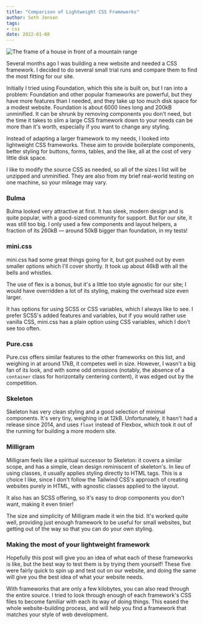 ```yaml
---
title: "Comparison of Lightweight CSS Frameworks"
author: Seth Jensen
tags:
- css
date: 2022-01-08
---
```


![The frame of a house in front of a mountain range](/blog/2022/01/comparison-of-lightweight-css-frameworks/house-frame.jpg)

<!-- Photo by Seth Jensen -->

Several months ago I was building a new website and needed a CSS framework. I decided to do several small trial runs and compare them to find the most fitting for our site.

Initially I tried using Foundation, which this site is built on, but I ran into a problem: Foundation and other popular frameworks are powerful, but they have more features than I needed, and they take up too much disk space for a modest website. Foundation is about 6000 lines long and 200kB unminified. It can be shrunk by removing components you don't need, but the time it takes to slim a large CSS framework down to your needs can be more than it's worth, especially if you want to change any styling.

Instead of adapting a larger framework to my needs, I looked into lightweight CSS frameworks. These aim to provide boilerplate components, better styling for buttons, forms, tables, and the like, all at the cost of very little disk space.

I like to modify the source CSS as needed, so all of the sizes I list will be unzipped and unminified. They are also from my brief real-world testing on one machine, so your mileage may vary.

### Bulma

Bulma looked very attractive at first. It has sleek, modern design and is quite popular, with a good-sized community for support. But for our site, it was still too big. I only used a few components and layout helpers, a fraction of its 260kB — around 50kB bigger than foundation, in my tests!

### mini.css

mini.css had some great things going for it, but got pushed out by even smaller options which I'll cover shortly. It took up about 46kB with all the bells and whistles.

The use of flex is a bonus, but it's a little too style agnostic for our site; I would have overridden a lot of its styling, making the overhead size even larger.

It has options for using SCSS or CSS variables, which I always like to see. I prefer SCSS's added features and variables, but if you would rather use vanilla CSS, mini.css has a plain option using CSS variables, which I don't see too often.

### Pure.css

Pure.css offers similar features to the other frameworks on this list, and weighing in at around 17kB, it competes well in size. However, I wasn't a big fan of its look, and with some odd omissions (notably, the absence of a `container` class for horizontally centering content), it was edged out by the competition.

### Skeleton

Skeleton has very clean styling and a good selection of minimal components. It's very tiny, weighing in at 12kB. Unfortunately, it hasn't had a release since 2014, and uses `float` instead of Flexbox, which took it out of the running for building a more modern site.

### Milligram

Milligram feels like a spiritual successor to Skeleton: it covers a similar scope, and has a simple, clean design reminiscent of skeleton's. In lieu of using classes, it usually applies styling directly to HTML tags. This is a choice I like, since I don't follow the Tailwind CSS's approach of creating websites purely in HTML, with agnostic classes applied to the layout.

It also has an SCSS offering, so it's easy to drop components you don't want, making it even tinier!

The size and simplicity of Milligram made it win the bid. It's worked quite well, providing just enough framework to be useful for small websites, but getting out of the way so that you can do your own styling.

### Making the most of your lightweight framework

Hopefully this post will give you an idea of what each of these frameworks is like, but the best way to test them is by trying them yourself! These five were fairly quick to spin up and test out on our website, and doing the same will give you the best idea of what your website needs.

With frameworks that are only a few kilobytes, you can also read through the entire source. I tried to look through enough of each framework's CSS files to become familiar with each its way of doing things. This eased the whole website-building process, and will help you find a framework that matches your style of web development.
